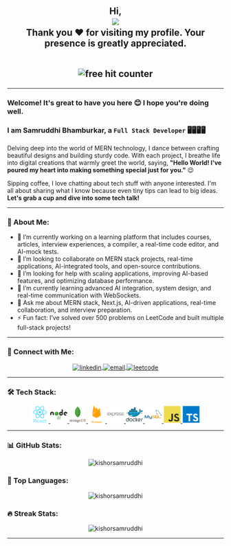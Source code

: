 <h2 align="center"> 
  Hi, 
  <br>
  <img src="https://media.giphy.com/media/hvRJCLFzcasrR4ia7z/giphy.gif" width="60px">
  <br>
  Thank you ❤️ for visiting my profile. Your presence is greatly appreciated.
  <br>
  <br>
  <p align="center">
    <img src="https://profile-counter.glitch.me/emondaslearner/count.svg" border="0" title="Profile visitor counter" alt="free hit counter">
  </p>
</h2>

---

### Welcome! It's great to have you here 😊 I hope you're doing well.

### I am Samruddhi Bhamburkar, a `Full Stack Developer` 🖥️🖥️🖥️🖥️

Delving deep into the world of MERN technology, I dance between crafting beautiful designs and building sturdy code. With each project, I breathe life into digital creations that warmly greet the world, saying, **"Hello World! I've poured my heart into making something special just for you."** 😌

Sipping coffee, I love chatting about tech stuff with anyone interested. I'm all about sharing what I know because even tiny tips can lead to big ideas. **Let's grab a cup and dive into some tech talk!**

---

### 💫 About Me:
- 🔭 I’m currently working on a learning platform that includes courses, articles, interview experiences, a compiler, a real-time code editor, and AI-mock tests.
- 🚧 I’m looking to collaborate on MERN stack projects, real-time applications, AI-integrated tools, and open-source contributions.
- 🤝 I’m looking for help with scaling applications, improving AI-based features, and optimizing database performance.
- 🌱 I’m currently learning advanced AI integration, system design, and real-time communication with WebSockets.
- 💬 Ask me about MERN stack, Next.js, AI-driven applications, real-time collaboration, and interview preparation.
- ⚡ Fun fact: I’ve solved over 500 problems on LeetCode and built multiple full-stack projects!

---

### 🔗 Connect with Me:
<p align="center">
  <a href="https://www.linkedin.com/in/samruddhi-bhamburkar" target="blank">
    <img align="center" src="https://raw.githubusercontent.com/rahuldkjain/github-profile-readme-generator/master/src/images/icons/Social/linked-in-alt.svg" alt="linkedin" height="30" width="40" />
  </a>
  <a href="mailto:samruddhi.bhamburkar@gmail.com" target="blank">
    <img align="center" src="https://img.shields.io/badge/Email-D14836?logo=gmail&logoColor=white" alt="email" height="30" width="40" />
  </a>
  <a href="https://leetcode.com/samruddhi_bhamburkar" target="blank">
    <img align="center" src="https://img.shields.io/badge/LeetCode-%23FF6F00.svg?style=for-the-badge&logo=leetCode&logoColor=white" alt="leetcode" height="30" width="40" />
  </a>
</p>

---

### 🛠️ Tech Stack:
<p align="center">
  <a href="https://reactjs.org/" target="_blank">
    <img src="https://raw.githubusercontent.com/devicons/devicon/master/icons/react/react-original-wordmark.svg" alt="react" width="40" height="40"/>
  </a>
  <a href="https://nodejs.org" target="_blank">
    <img src="https://raw.githubusercontent.com/devicons/devicon/master/icons/nodejs/nodejs-original-wordmark.svg" alt="nodejs" width="40" height="40"/>
  </a>
  <a href="https://www.mongodb.com/" target="_blank">
    <img src="https://raw.githubusercontent.com/devicons/devicon/master/icons/mongodb/mongodb-original-wordmark.svg" alt="mongodb" width="40" height="40"/>
  </a>
  <a href="https://www.firebase.com" target="_blank">
    <img src="https://raw.githubusercontent.com/devicons/devicon/master/icons/firebase/firebase-plain-wordmark.svg" alt="firebase" width="40" height="40"/>
  </a>
  <a href="https://www.expressjs.com" target="_blank">
    <img src="https://raw.githubusercontent.com/devicons/devicon/master/icons/express/express-original-wordmark.svg" alt="express" width="40" height="40"/>
  </a>
  <a href="https://www.docker.com" target="_blank">
    <img src="https://raw.githubusercontent.com/devicons/devicon/master/icons/docker/docker-original-wordmark.svg" alt="docker" width="40" height="40"/>
  </a>
  <a href="https://www.mysql.com" target="_blank">
    <img src="https://raw.githubusercontent.com/devicons/devicon/master/icons/mysql/mysql-original-wordmark.svg" alt="mysql" width="40" height="40"/>
  </a>
  <a href="https://www.javascript.com" target="_blank">
    <img src="https://raw.githubusercontent.com/devicons/devicon/master/icons/javascript/javascript-original.svg" alt="javascript" width="40" height="40"/>
  </a>
  <a href="https://www.typescriptlang.org" target="_blank">
    <img src="https://raw.githubusercontent.com/devicons/devicon/master/icons/typescript/typescript-original.svg" alt="typescript" width="40" height="40"/>
  </a>
</p>

---

### 📊 GitHub Stats:
<p align="center">
  <img src="https://github-readme-stats.vercel.app/api?username=kishorsamruddhi&show_icons=true&locale=en" alt="kishorsamruddhi"/>
</p>

### 💬 Top Languages:
<p align="center">
  <img src="https://github-readme-stats.vercel.app/api/top-langs/?username=kishorsamruddhi&show_icons=true&locale=en&layout=compact" alt="kishorsamruddhi"/>
</p>

### 🔥 Streak Stats:
<p align="center">
  <img src="https://github-readme-streak-stats.herokuapp.com/?user=kishorsamruddhi&" alt="kishorsamruddhi"/>
</p>

---

